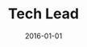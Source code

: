 ---
date: 2016-01-01
year: 2016
title: Tech Lead
project: Carmageddon Crashers
customer: Freelance
description: Quick reaction racing game on mobile. Main development focus on deterministic physics for the driving and crash behaviour of the cars.
tech: Unity3d, C#, iOS, Android
projectLink: 
youtube: "https://www.youtube.com/embed/lugzciHe-Z8?si=BmHr91wtvn0Bt_UB"
---